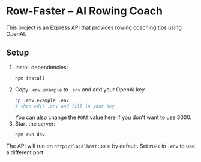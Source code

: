 # Row-Faster – AI Rowing Coach

This project is an Express API that provides rowing coaching tips using OpenAI.

## Setup

1. Install dependencies:
   ```bash
   npm install
   ```
2. Copy `.env.example` to `.env` and add your OpenAI key.
   ```bash
   cp .env.example .env
   # then edit .env and fill in your key
   ```
   You can also change the `PORT` value here if you don't want to use 3000.
3. Start the server:
   ```bash
   npm run dev
   ```

The API will run on `http://localhost:3000` by default. Set `PORT` in `.env` to use a different port.
